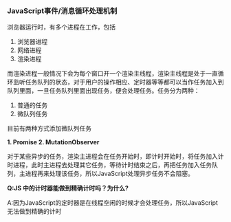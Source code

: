
### JavaScript事件/消息循环处理机制

浏览器运行时，有多个进程在工作，包括

1. 浏览器进程
2. 网络进程
3. 渲染进程

而渲染进程一般情况下会为每个窗口开一个渲染主线程，渲染主线程是处于一直循环监听任务队列的状态，对于用户的操作相应、定时器等等都可以当作任务加入到队列里面，一旦任务队列里面出现任务，便会处理任务。任务分为两种：

1. 普通的任务
2. 微队列任务

目前有两种方式添加微队列任务

**1. Promise
2. MutationObserver**

对于某些异步的任务，渲染主进程会在任务开始时，即计时开始时，将任务加入计时进程，此时主进程去处理其它任务，等待计时结束之后，再把任务加入任务队列，主进程再来处理该任务，所以JavaScript处理异步任务不会阻塞。

**Q:JS 中的计时器能做到精确计时吗？为什么?**

A:因为JavaScript的定时器是在线程空闲的时候才会处理任务，所以JavaScript无法做到精确的计时
